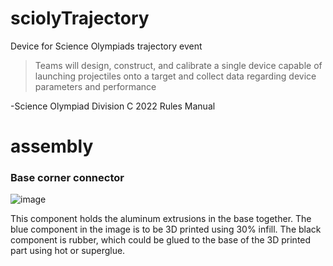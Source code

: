 # sciolyTrajectory
Device for Science Olympiads trajectory event

>Teams will design, construct, and calibrate a single device capable of launching projectiles onto a target and collect data regarding device parameters and performance

-Science Olympiad Division C 2022 Rules Manual

# assembly


### Base corner connector
![image](https://user-images.githubusercontent.com/75654428/142803258-a96a755f-a2c2-42de-8757-721ca99fef48.png)

This component holds the aluminum extrusions in the base together.
The blue component in the image is to be 3D printed using 30% infill. The black component is rubber, which could be glued to the base of the 3D printed part using hot or superglue.
